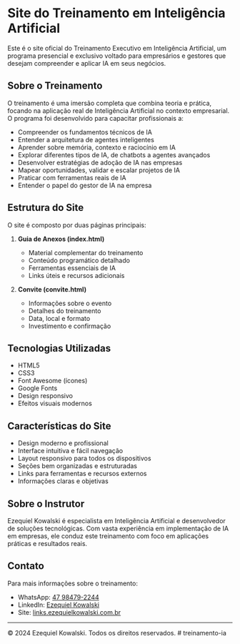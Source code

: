 # Site do Treinamento em Inteligência Artificial

Este é o site oficial do Treinamento Executivo em Inteligência Artificial, um programa presencial e exclusivo voltado para empresários e gestores que desejam compreender e aplicar IA em seus negócios.

## Sobre o Treinamento

O treinamento é uma imersão completa que combina teoria e prática, focando na aplicação real de Inteligência Artificial no contexto empresarial. O programa foi desenvolvido para capacitar profissionais a:

- Compreender os fundamentos técnicos de IA
- Entender a arquitetura de agentes inteligentes
- Aprender sobre memória, contexto e raciocínio em IA
- Explorar diferentes tipos de IA, de chatbots a agentes avançados
- Desenvolver estratégias de adoção de IA nas empresas
- Mapear oportunidades, validar e escalar projetos de IA
- Praticar com ferramentas reais de IA
- Entender o papel do gestor de IA na empresa

## Estrutura do Site

O site é composto por duas páginas principais:

1. **Guia de Anexos (index.html)**
   - Material complementar do treinamento
   - Conteúdo programático detalhado
   - Ferramentas essenciais de IA
   - Links úteis e recursos adicionais

2. **Convite (convite.html)**
   - Informações sobre o evento
   - Detalhes do treinamento
   - Data, local e formato
   - Investimento e confirmação

## Tecnologias Utilizadas

- HTML5
- CSS3
- Font Awesome (ícones)
- Google Fonts
- Design responsivo
- Efeitos visuais modernos

## Características do Site

- Design moderno e profissional
- Interface intuitiva e fácil navegação
- Layout responsivo para todos os dispositivos
- Seções bem organizadas e estruturadas
- Links para ferramentas e recursos externos
- Informações claras e objetivas

## Sobre o Instrutor

Ezequiel Kowalski é especialista em Inteligência Artificial e desenvolvedor de soluções tecnológicas. Com vasta experiência em implementação de IA em empresas, ele conduz este treinamento com foco em aplicações práticas e resultados reais.

## Contato

Para mais informações sobre o treinamento:
- WhatsApp: [47 98479-2244](https://wa.me/5547984792244)
- LinkedIn: [Ezequiel Kowalski](https://www.linkedin.com/in/ezequielkc/)
- Site: [links.ezequielkowalski.com.br](https://links.ezequielkowalski.com.br/)

---

© 2024 Ezequiel Kowalski. Todos os direitos reservados. # treinamento-ia
